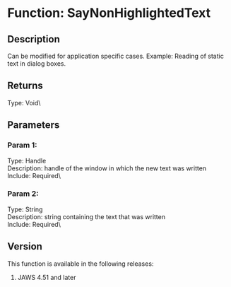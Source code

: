 # Function: SayNonHighlightedText

## Description

Can be modified for application specific cases. Example: Reading of
static text in dialog boxes.

## Returns

Type: Void\

## Parameters

### Param 1:

Type: Handle\
Description: handle of the window in which the new text was written\
Include: Required\

### Param 2:

Type: String\
Description: string containing the text that was written\
Include: Required\

## Version

This function is available in the following releases:

1.  JAWS 4.51 and later
